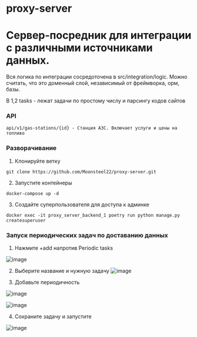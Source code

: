 # proxy-server

# Сервер-посредник для интеграции с различными источниками данных.

Вся логика по интеграции сосредоточена в src/integration/logic. Можно считать, что это доменный слой, независимый от фреймворка, орм, базы.

В 1,2 tasks - лежат задачи по простому числу и парсингу кодов сайтов

### API


``` api/v1/gas-stations/{id} - Станция АЗС. Включает услуги и цены на топливо ```

### Разворачивание

1. Клонируйте ветку

``` git clone https://github.com/Moonsteel22/proxy-server.git ```

2. Запустите контейнеры

``` docker-compose up -d ```

3. Создайте суперпользователя для доступа к админке

``` docker exec -it proxy_server_backend_1 poetry run python manage.py createsuperuser ```

### Запуск периодических задач по доставанию данных

1. Нажмите +add напротив Periodic tasks

![image](https://user-images.githubusercontent.com/60964414/227889554-a640f6db-7db6-463b-9e3b-0a770f64e885.png)

2. Выберите название и нужную задачу 
![image](https://user-images.githubusercontent.com/60964414/227889875-76f15cf2-c374-40c9-8970-cbf67cd9797a.png)

3. Добавьте периодичность

![image](https://user-images.githubusercontent.com/60964414/227890160-531dbef4-13f5-45cc-90ad-72416ae71bff.png)

![image](https://user-images.githubusercontent.com/60964414/227890246-87aad82b-fc3a-4aca-84a6-8b609e5e6b9a.png)

4. Сохраните задачу и запустите

![image](https://user-images.githubusercontent.com/60964414/227890429-2a595c00-eb02-40e7-9be5-1dfa13db0bf6.png)




